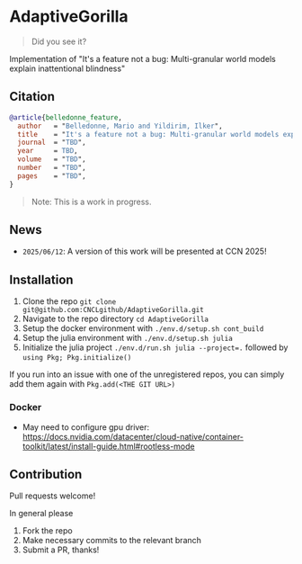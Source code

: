 # AdaptiveGorilla

> Did you see it?

Implementation of "It's a feature not a bug: Multi-granular world models explain inattentional blindness"

## Citation

```bib
@article{belledonne_feature,
  author   = "Belledonne, Mario and Yildirim, Ilker",
  title    = "It's a feature not a bug: Multi-granular world models explain inattentional blindness",
  journal  = "TBD",
  year     = TBD,
  volume   = "TBD",
  number   = "TBD",
  pages    = "TBD",
}
```

> Note: This is a work in progress.

## News

- `2025/06/12`: A version of this work will be presented at CCN 2025!

## Installation

1. Clone the repo `git clone git@github.com:CNCLgithub/AdaptiveGorilla.git`
2. Navigate to the repo directory `cd AdaptiveGorilla`
3. Setup the docker environment with `./env.d/setup.sh cont_build`
4. Setup the julia environment with `./env.d/setup.sh julia`
5. Initialize the julia project `./env.d/run.sh julia --project=.` followed by `using Pkg; Pkg.initialize()`

If you run into an issue with one of the unregistered repos, you can simply add them again with `Pkg.add(<THE GIT URL>)`

### Docker

- May need to configure gpu driver: https://docs.nvidia.com/datacenter/cloud-native/container-toolkit/latest/install-guide.html#rootless-mode

## Contribution

Pull requests welcome!

In general please

1. Fork the repo
2. Make necessary commits to the relevant branch
3. Submit a PR, thanks!

